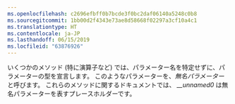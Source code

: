 ```yaml
---
ms.openlocfilehash: c2696efbff0b7bcde3f0bc2daf06140a5248c0b8
ms.sourcegitcommit: 1bb00d2f4343e73ae8d58668f02297a3cf10a4c1
ms.translationtype: HT
ms.contentlocale: ja-JP
ms.lasthandoff: 06/15/2019
ms.locfileid: "63876926"
---
```

いくつかのメソッド (特に演算子など) では、パラメーター名を特定せずに、パラメーターの型を宣言します。 このようなパラメーターを、*無名パラメーター*と呼びます。 これらのメソッドに関するドキュメントでは、 *__unnamed0* は無名パラメーターを表すプレースホルダーです。